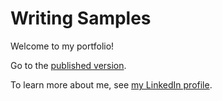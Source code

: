 # Writing Samples

Welcome to my portfolio! 

Go to the [published version](https://amyreyespdx.github.io/writing-samples/).

To learn more about me, see [my LinkedIn profile](https://www.linkedin.com/in/amyreyes/).

